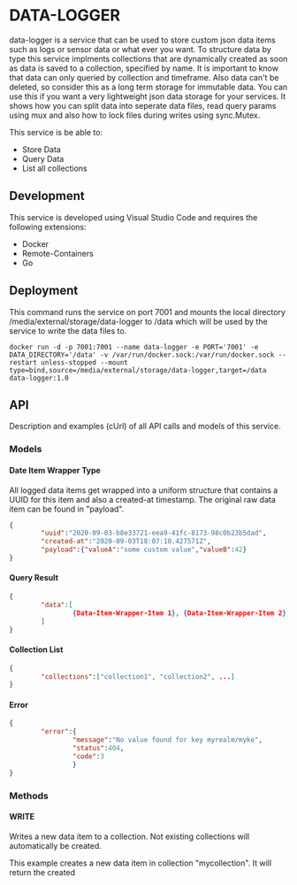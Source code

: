 # DATA-LOGGER
data-logger is a service that can be used to store custom json data items
such as logs or sensor data or what ever you want.
To structure data by type this service implments collections that are dynamically
created as soon as data is saved to a collection, specified by name.
It is important to know that data can only queried by collection and timeframe.
Also data can't be deleted, so consider this as a long term storage for immutable
data.
You can use this if you want a very lightweight json data storage for your services.
It shows how you can split data into seperate data files, read query params using
mux and also how to lock files during writes using sync.Mutex.

This service is be able to:
* Store Data 
* Query Data
* List all collections

## Development
This service is developed using Visual Studio Code and requires the following extensions:
* Docker
* Remote-Containers
* Go

## Deployment
This command runs the service on port 7001 and mounts the local directory /media/external/storage/data-logger to /data
which will be used by the service to write the data files to.
```
docker run -d -p 7001:7001 --name data-logger -e PORT='7001' -e DATA_DIRECTORY='/data' -v /var/run/docker.sock:/var/run/docker.sock --restart unless-stopped --mount type=bind,source=/media/external/storage/data-logger,target=/data data-logger:1.0
```

## API
Description and examples (cUrl) of all API calls and models of this service.

### Models
#### Date Item Wrapper Type
All logged data items get wrapped into a uniform structure that contains a UUID for this item and
also a created-at timestamp. The original raw data item can be found in "payload".
```json
{
        "uuid":"2020-09-03-b8e33721-eea9-41fc-8173-98c0b23b5dad",
        "created-at":"2020-09-03T18:07:10.427571Z",
        "payload":{"valueA":"some custom value","valueB":42}
}
```

#### Query Result
```json
{
        "data":[
                {Data-Item-Wrapper-Item 1}, {Data-Item-Wrapper-Item 2}, ...
        ]
}
```

#### Collection List
```json
{
        "collections":["collection1", "collection2", ...]
}
```

#### Error
```json
{
        "error":{
                "message":"No value found for key myrealm/myke",
                "status":404,
                "code":3
                }
}
```

### Methods
#### WRITE
Writes a new data item to a collection. Not existing collections will automatically be created.

This example creates a new data item in collection "mycollection". It will return the created